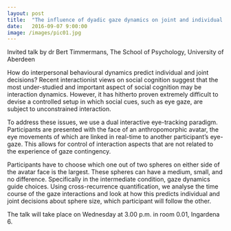 ```yaml
---
layout: post
title:  "The influence of dyadic gaze dynamics on joint and individual decisions"
date:   2016-09-07 9:00:00
image: /images/pic01.jpg
---
```


Invited talk by dr Bert Timmermans, The School of Psychology, University of Aberdeen

How do interpersonal behavioural dynamics predict individual and joint decisions? Recent interactionist views on social cognition suggest that the most under-studied and important aspect of social cognition may be interaction dynamics. However, it has hitherto proven extremely difficult to devise a controlled setup in which social cues, such as eye gaze, are subject to unconstrained interaction.

To address these issues, we use a dual interactive eye-tracking paradigm. Participants are presented with the face of an anthropomorphic avatar, the eye movements of which are linked in real-time to another participant’s eye-gaze. This allows for control of interaction aspects that are not related to the experience of gaze contingency.

Participants have to choose which one out of two spheres on either side of the avatar face is the largest. These spheres can have a medium, small, and no difference. Specifically in the intermediate condition, gaze dynamics guide choices. Using cross-recurrence quantification, we analyse the time course of the gaze interactions and look at how this predicts individual and joint decisions about sphere size, which participant will follow the other.

The talk will take place  on Wednesday at 3.00 p.m. in room 0.01, Ingardena 6.
